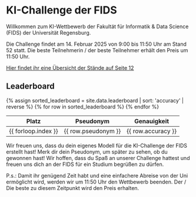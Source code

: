 # KI-Challenge der FIDS

Willkommen zum KI-Wettbewerb der Fakultät für Informatik & Data Science (FIDS) der Universität Regensburg.

Die Challenge findet am 14. Februar 2025 von 9:00 bis 11:50 Uhr am Stand 52 statt.
Die beste Teilnehmerin / der beste Teilnehmer erhält den Preis um 11:50 Uhr.

[Hier findet ihr eine Übersicht der Stände auf Seite 12](https://www.regensburger-hochschultag.de/wp-content/uploads/2025/01/RHT_2025_Programmheft_Web.pdf)

<link rel="stylesheet" type="text/css" href="style.css">

## Leaderboard

<table>
  <thead>
    <tr>
      <th>Platz</th>
      <th>Pseudonym</th>
      <th>Genauigkeit</th>
    </tr>
  </thead>
  <tbody>
    {% assign sorted_leaderboard = site.data.leaderboard | sort: 'accuracy' | reverse %}
    {% for row in sorted_leaderboard %}
    <tr class="{% if forloop.first %}first-place{% endif %}">
      <td>{{ forloop.index }}</td>
      <td>{{ row.pseudonym }}</td>
      <td>{{ row.accuracy }}</td>
    </tr>
    {% endfor %}
  </tbody>
</table>

Wir freuen uns, dass du dein eigenes Modell für die KI-Challenge der FIDS erstellt hast!
Merk dir dein Pseudonym, um später zu sehen, ob du gewonnen hast!
Wir hoffen, dass du Spaß an unserer Challenge hattest und freuen uns dich an der FIDS für ein Studium begrüßen zu dürfen.

P.s.: Damit ihr genügend Zeit habt und eine einfachere Abreise von der Uni ermöglicht wird, werden wir um 11:50 Uhr den Wettbewerb beenden. Der / Die beste zu diesem Zeitpunkt wird den Preis erhalten.